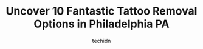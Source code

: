 ---
layout: ampstory
image: https://i0.wp.com/www.depkes.org/wp-content/uploads/2023/06/tattoo-removal-0-in-philadelphia-pa-1685759955.png?resize=640,853
author: techidn
featured: false
description: Discover the impressive array of Tattoo Removal options in Philadelphia PA, where you can find 10 of the largest Tattoo Removal establishments in the area. From renowned classics to hidden g
title: Uncover 10 Fantastic Tattoo Removal Options in Philadelphia PA
cover:
   title: Uncover 10 Fantastic Tattoo Removal Options in Philadelphia PA
   subtitle: Rickpate
   background: https://www.depkes.org/wp-content/uploads/2023/06/tattoo-removal-0-in-philadelphia-pa-1685759955.png

pages: 
 - layout: thirds
   top: <h1>#1 Enigma Medi Spa & Laser Center</h1>
   bottom: "<p>Enigma Medi Spa &Laser Center is the best skin care clinic in the city. Their services are excellent. The atmosphere inside them is very clean and charming. Each of their</p>"
   background: https://www.depkes.org/wp-content/uploads/2023/06/tattoo-removal-1-in-philadelphia-pa-1685759957.jpeg
   backgroundblur: true
 - layout: thirds
   top: <h1>#2 Ideal Image Liberty Place</h1>
   bottom: "<p>Good while it lasts, I didnt want to give a bad review, I really didnt, treatment was effective however I have to remind people that treatment you purchase do expire.I </p>"
   background: https://www.depkes.org/wp-content/uploads/2023/06/tattoo-removal-2-in-philadelphia-pa-1685759957.jpeg
   cta:
      link: https://www.depkes.org/blog/uncover-10-fantastic-tattoo-removal-options-in-philadelphia-pa/
      text: Uncover 10 Fantastic Tattoo Removal Options in Philadelphia PA
 - layout: thirds
   top: <h1>#3 Ringpfeil Advanced Dermatology</h1>
   bottom: "<p>1516 Locust St, Philadelphia, PA 19102, United States</p>"
   background: https://www.depkes.org/wp-content/uploads/2023/06/tattoo-removal-3-in-philadelphia-pa-1685759958.png
   cta:
      link: https://www.depkes.org/blog/uncover-10-fantastic-tattoo-removal-options-in-philadelphia-pa/
      text: Uncover 10 Fantastic Tattoo Removal Options in Philadelphia PA
 - layout: thirds
   top: <h1>#4 Laser Remedy MedSpa</h1>
   bottom: "<p>163 W Girard Ave, Philadelphia, PA 19123, United States</p>"
   background: https://images.unsplash.com/photo-1599422314077-f4dfdaa4cd09?ixlib=rb-4.0.3&ixid=MnwxMjA3fDB8MHxwaG90by1wYWdlfHx8fGVufDB8fHx8&auto=format&fit=crop&w=640&h=853&q=80
   cta:
      link: https://www.depkes.org/blog/uncover-10-fantastic-tattoo-removal-options-in-philadelphia-pa/
      text: Uncover 10 Fantastic Tattoo Removal Options in Philadelphia PA
 - layout: thirds
   top: <h1>#5 Satori Laser</h1>
   bottom: "<p>1120 Walnut St, Philadelphia, PA 19107, United States</p>"
   background: https://images.unsplash.com/photo-1580610447943-1bfbef5efe07?ixlib=rb-4.0.3&ixid=MnwxMjA3fDB8MHxwaG90by1wYWdlfHx8fGVufDB8fHx8&auto=format&fit=crop&w=640&h=853&q=80
   cta:
      link: https://www.depkes.org/blog/uncover-10-fantastic-tattoo-removal-options-in-philadelphia-pa/
      text: Uncover 10 Fantastic Tattoo Removal Options in Philadelphia PA
 - layout: thirds
   top: <h1>#6 Big City Tattoo Studio</h1>
   bottom: "<p>2635 W Girard Ave, Philadelphia, PA 19130, United States</p>"
   background: https://images.unsplash.com/photo-1618005182384-a83a8bd57fbe?ixlib=rb-4.0.3&ixid=MnwxMjA3fDB8MHxwaG90by1wYWdlfHx8fGVufDB8fHx8&auto=format&fit=crop&w=640&h=853&q=80
   cta:
      link: https://www.depkes.org/blog/uncover-10-fantastic-tattoo-removal-options-in-philadelphia-pa/
      text: Uncover 10 Fantastic Tattoo Removal Options in Philadelphia PA
 - layout: thirds
   top: <h1>#7 Bella Medspa</h1>
   bottom: "<p>226 W Rittenhouse Square suite 101, Philadelphia, PA 19103, United States</p>"
   background: https://images.unsplash.com/photo-1608411404720-c8f0417bcdba?ixlib=rb-4.0.3&ixid=MnwxMjA3fDB8MHxwaG90by1wYWdlfHx8fGVufDB8fHx8&auto=format&fit=crop&w=640&h=853&q=80
   cta:
      link: https://www.depkes.org/blog/uncover-10-fantastic-tattoo-removal-options-in-philadelphia-pa/
      text: Uncover 10 Fantastic Tattoo Removal Options in Philadelphia PA
 - layout: thirds
   middle: Continue reading...
   background: https://images.unsplash.com/photo-1527067829737-402993088e6b?ixlib=rb-4.0.3&ixid=MnwxMjA3fDB8MHxwaG90by1wYWdlfHx8fGVufDB8fHx8&auto=format&fit=crop&w=640&h=853&q=80
   cta:
      link: https://www.depkes.org/blog/uncover-10-fantastic-tattoo-removal-options-in-philadelphia-pa/
      text: Uncover 10 Fantastic Tattoo Removal Options in Philadelphia PA
      
---